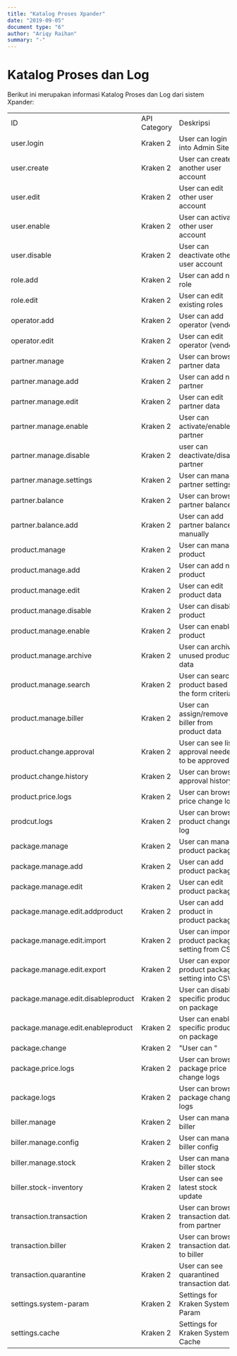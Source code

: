 ```yaml
---
title: "Katalog Proses Xpander"
date: "2019-09-05"
document type: "6"
author: "Ariqy Raihan"
summary: "-"
---
```


# **Katalog Proses dan Log**

Berikut ini merupakan informasi Katalog Proses dan Log dari sistem Xpander:

|    |              |           |            |      |            |
| ---| -------------| ----------| -----------| -----| -----------|
| ID | API Category | Deskripsi | Privileges | Tags | Pivotal ID
| user.login | Kraken 2 | User can login into Admin Site | All Users |  | #123
| user.create | Kraken 2 | User can create another user account | Admin |  | "#123 | #234"
| user.edit | Kraken 2 | User can edit other user account | Admin |  | 
| user.enable | Kraken 2 | User can activate other user account | Admin |  | 
| user.disable | Kraken 2 | User can deactivate other user account | Admin |  | 
| role.add | Kraken 2 | User can add new role | Admin |  | 
| role.edit | Kraken 2 | User can edit existing roles | Admin |  | 
| operator.add | Kraken 2 | User can add operator (vendor) | Admin |  | 
| operator.edit | Kraken 2 | User can edit operator (vendor) | Admin |  | 
| partner.manage | Kraken 2 | User can browse partner data | Admin |  | 
| partner.manage.add | Kraken 2 | User can add new partner | Admin |  | 
| partner.manage.edit | Kraken 2 | User can edit partner data | Admin |  | 
| partner.manage.enable | Kraken 2 | User can activate/enable partner | Admin |  | 
| partner.manage.disable | Kraken 2 | user can deactivate/disable partner | Admin |  | 
| partner.manage.settings | Kraken 2 | User can manage partner settings | Admin |  | 
| partner.balance | Kraken 2 | User can browse partner balance | Admin |  | 
| partner.balance.add | Kraken 2 | User can add partner balance manually | Admin |  | 
| product.manage | Kraken 2 | User can manage product | Admin |  | 
| product.manage.add | Kraken 2 | User can add new product | Admin |  | 
| product.manage.edit | Kraken 2 | User can edit product data | Admin |  | 
| product.manage.disable | Kraken 2 | User can disable product | Admin |  | 
| product.manage.enable | Kraken 2 | User can enable product | Admin |  | 
| product.manage.archive | Kraken 2 | User can archive unused product data | Admin |  | 
| product.manage.search | Kraken 2 | User can search product based on the form criteria | Admin |  | 
| product.manage.biller | Kraken 2 | User can assign/remove biller from product data | Admin |  | 
| product.change.approval | Kraken 2 | User can see list approval needed to be approved | Admin |  | 
| product.change.history | Kraken 2 | User can browse approval history | Admin |  | 
| product.price.logs | Kraken 2 | User can browse price change log | Admin |  | 
| prodcut.logs | Kraken 2 | User can browse product change log | Admin |  | 
| package.manage | Kraken 2 | User can manage product package |  |  | 
| package.manage.add | Kraken 2 | User can add product package |  |  | 
| package.manage.edit | Kraken 2 | User can edit product package |  |  | 
| package.manage.edit.addproduct | Kraken 2 | User can add product in product package |  |  | 
| package.manage.edit.import | Kraken 2 | User can import product package setting from CSV |  |  | 
| package.manage.edit.export | Kraken 2 | User can export product package setting into CSV |  |  | 
| package.manage.edit.disableproduct | Kraken 2 | User can disable specific product on package |  |  | 
| package.manage.edit.enableproduct | Kraken 2 | User can enable specific product on package |  |  | 
| package.change | Kraken 2 | "User can " |  |  | 
| package.price.logs | Kraken 2 | User can browse package price change logs |  |  | 
| package.logs | Kraken 2 | User can browse package change logs |  |  | 
| biller.manage | Kraken 2 | User can manage biller |  |  | 
| biller.manage.config | Kraken 2 | User can manage biller config |  |  | 
| biller.manage.stock | Kraken 2 | User can manage biller stock |  |  | 
| biller.stock-inventory | Kraken 2 | User can see latest stock update |  |  | 
| transaction.transaction | Kraken 2 | User can browse transaction data from partner |  |  | 
| transaction.biller | Kraken 2 | User can browse transaction data to biller |  |  | 
| transaction.quarantine | Kraken 2 | User can see quarantined transaction data |  |  | 
| settings.system-param | Kraken 2 | Settings for Kraken System Param |  |  | 
| settings.cache | Kraken 2 | Settings for Kraken System Cache |  |  | 
